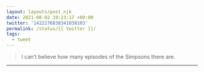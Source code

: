 ```yaml
---
layout: layouts/post.njk
date: 2021-08-02 19:23:17 +00:00
twitter: '1422276838341038103'
permalink: /status/{{ twitter }}/
tags: 
  - tweet
---
```


> I can’t believe how many episodes of the Simpsons there are.

---
